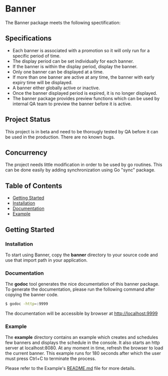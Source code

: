 Banner
========

The Banner package meets the following spectification:


## Specifications

* Each banner is associated with a promotion so it will only run for a specific period of time.
* The display period can be set individually for each banner.
* If the banner is within the display period, display the banner.
* Only one banner can be displayed at a time.
* If more than one banner are active at any time, the banner with early expiry time will be displayed.
* A banner either globally active or inactive.
* Once the banner displayed period is expired, it is no longer displayed.
* The banner package provides preview functions which can be used by internal QA team to preview the banner before it is active.


## Project Status
This project is in beta and need to be thorougly tested by QA before it can be used in the production.  There are no known bugs. 

## Concurrency
The project needs little modification in order to be used by go routines. This can be done easily by adding synchronization using Go "sync" package.


## Table of Contents

- [Getting Started](#getting-started)
 - [Installation](#installation)
 - [Documentation](#documentation)
 - [Example](#example)


## Getting Started

### Installation
To start using Banner, copy the **banner** directory to your source code and use that import path in your application.


### Documentation
The **godoc** tool generates the nice documentation of this banner package.  To generate the documentation, please run the following command after copying the banner code. 

```sh
$ godoc -http=:9999 
```

The documentation will be accessible by browser at [http://localhost:9999][http://localhost:9999]

[http://localhost:9999]: [http://localhost:9999]

### Example
The **example** directory contains an example which creates and schedules few banners and displays the schedule in the console.  It also starts an http server at localhost:8080. At any moment in time, refresh the browser to load the current banner.  This example runs for 180 seconds after which the user must press Ctrl+C to terminate the process.

Please refer to the Example's [README.md][example-readme] file for more details.

[example-readme]: [example/README.md]





